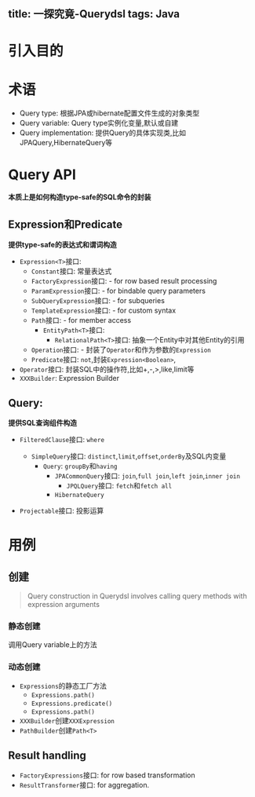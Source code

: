 title: 一探究竟-Querydsl
tags: Java
---

# 引入目的

# 术语
- Query type: 根据JPA或hibernate配置文件生成的对象类型
- Query variable: Query type实例化变量,默认或自建
- Query implementation: 提供Query的具体实现类,比如JPAQuery,HibernateQuery等

# Query API
**本质上是如何构造type-safe的SQL命令的封装**  
## Expression和Predicate
**提供type-safe的表达式和谓词构造**  
- `Expression<T>`接口:
  - `Constant`接口: 常量表达式
  - `FactoryExpression`接口: - for row based result processing
  - `ParamExpression`接口: - for bindable query parameters
  - `SubQueryExpression`接口: - for subqueries
  - `TemplateExpression`接口: - for custom syntax
  - `Path`接口: - for member access
    - `EntityPath<T>`接口:
      - `RelationalPath<T>`接口: 抽象一个Entity中对其他Entity的引用
  - `Operation`接口: - 封装了`Operator`和作为参数的`Expression`
  - `Predicate`接口: `not`,封装`Expression<Boolean>`,
- `Operator`接口: 封装SQL中的操作符,比如+,-,>,like,limit等
- `XXXBuilder`: Expression Builder
## Query:
**提供SQL查询组件构造**  
- `FilteredClause`接口: `where`
  - `SimpleQuery`接口: `distinct`,`limit`,`offset`,`orderBy`及SQL内变量
    - `Query`: `groupBy`和`having`
      - `JPACommonQuery`接口: `join`,`full join`,`left join`,`inner join`
        - `JPQLQuery`接口: `fetch`和`fetch all`
      - `HibernateQuery`

- `Projectable`接口: 投影运算
# 用例
## 创建
> Query construction in Querydsl involves calling query methods with expression arguments  

### 静态创建
调用Query variable上的方法
### 动态创建
- `Expressions`的静态工厂方法
  - `Expressions.path()`
  - `Expressions.predicate()`
  - `Expressions.path()`
- `XXXBuilder`创建`XXXExpression`
- `PathBuilder`创建`Path<T>`

## Result handling
- `FactoryExpressions`接口:  for row based transformation
- `ResultTransformer`接口:  for aggregation.
